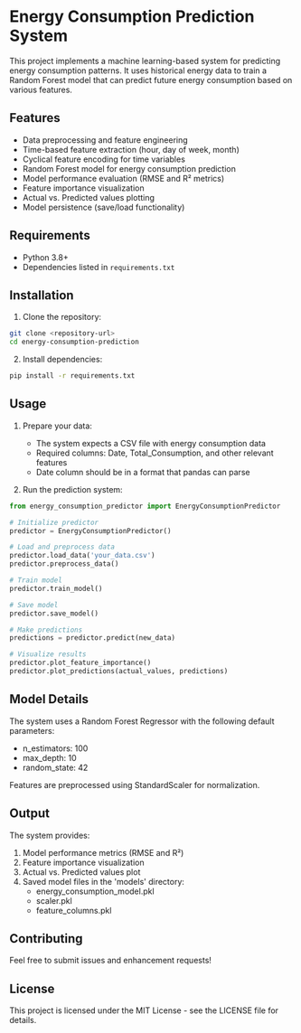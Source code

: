 # Energy Consumption Prediction System

This project implements a machine learning-based system for predicting energy consumption patterns. It uses historical energy data to train a Random Forest model that can predict future energy consumption based on various features.

## Features

- Data preprocessing and feature engineering
- Time-based feature extraction (hour, day of week, month)
- Cyclical feature encoding for time variables
- Random Forest model for energy consumption prediction
- Model performance evaluation (RMSE and R² metrics)
- Feature importance visualization
- Actual vs. Predicted values plotting
- Model persistence (save/load functionality)

## Requirements

- Python 3.8+
- Dependencies listed in `requirements.txt`

## Installation

1. Clone the repository:
```bash
git clone <repository-url>
cd energy-consumption-prediction
```

2. Install dependencies:
```bash
pip install -r requirements.txt
```

## Usage

1. Prepare your data:
   - The system expects a CSV file with energy consumption data
   - Required columns: Date, Total_Consumption, and other relevant features
   - Date column should be in a format that pandas can parse

2. Run the prediction system:
```python
from energy_consumption_predictor import EnergyConsumptionPredictor

# Initialize predictor
predictor = EnergyConsumptionPredictor()

# Load and preprocess data
predictor.load_data('your_data.csv')
predictor.preprocess_data()

# Train model
predictor.train_model()

# Save model
predictor.save_model()

# Make predictions
predictions = predictor.predict(new_data)

# Visualize results
predictor.plot_feature_importance()
predictor.plot_predictions(actual_values, predictions)
```

## Model Details

The system uses a Random Forest Regressor with the following default parameters:
- n_estimators: 100
- max_depth: 10
- random_state: 42

Features are preprocessed using StandardScaler for normalization.

## Output

The system provides:
1. Model performance metrics (RMSE and R²)
2. Feature importance visualization
3. Actual vs. Predicted values plot
4. Saved model files in the 'models' directory:
   - energy_consumption_model.pkl
   - scaler.pkl
   - feature_columns.pkl

## Contributing

Feel free to submit issues and enhancement requests!

## License

This project is licensed under the MIT License - see the LICENSE file for details. 